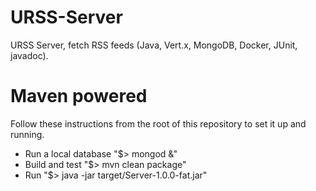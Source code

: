 # URSS-Server
URSS Server, fetch RSS feeds (Java, Vert.x, MongoDB, Docker, JUnit, javadoc).

# Maven powered
Follow these instructions from the root of this repository to set it up and running.
* Run a local database "$> mongod &"
* Build and test "$> mvn clean package"
* Run "$> java -jar target/Server-1.0.0-fat.jar"
